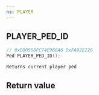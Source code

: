 ```yaml
---
ns: PLAYER
---
```

## PLAYER_PED_ID

```c
// 0xD80958FC74E988A6 0xFA92E226
Ped PLAYER_PED_ID();
```

```
Returns current player ped  
```

## Return value
